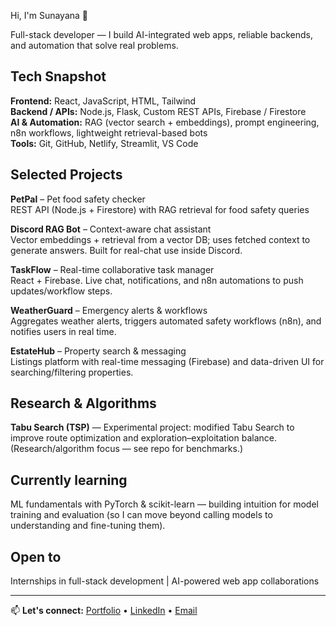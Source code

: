 Hi, I'm Sunayana 👋

Full-stack developer — I build AI-integrated web apps, reliable backends, and automation that solve real problems.

## **Tech Snapshot**
**Frontend:** React, JavaScript, HTML, Tailwind  
**Backend / APIs:** Node.js, Flask, Custom REST APIs, Firebase / Firestore  
**AI & Automation:** RAG (vector search + embeddings), prompt engineering, n8n workflows, lightweight retrieval-based bots  
**Tools:** Git, GitHub, Netlify, Streamlit, VS Code

## **Selected Projects**
**PetPal** – Pet food safety checker  
REST API (Node.js + Firestore) with RAG retrieval for food safety queries

**Discord RAG Bot** – Context-aware chat assistant  
Vector embeddings + retrieval from a vector DB; uses fetched context to generate answers. Built for real-chat use inside Discord.

**TaskFlow** – Real-time collaborative task manager  
React + Firebase. Live chat, notifications, and n8n automations to push updates/workflow steps.

**WeatherGuard** – Emergency alerts & workflows  
Aggregates weather alerts, triggers automated safety workflows (n8n), and notifies users in real time.

**EstateHub** – Property search & messaging  
Listings platform with real-time messaging (Firebase) and data-driven UI for searching/filtering properties.

## **Research & Algorithms**
**Tabu Search (TSP)** — Experimental project: modified Tabu Search to improve route optimization and exploration–exploitation balance. (Research/algorithm focus — see repo for benchmarks.)

## **Currently learning**
ML fundamentals with PyTorch & scikit-learn — building intuition for model training and evaluation (so I can move beyond calling models to understanding and fine-tuning them).

## **Open to**
Internships in full-stack development | AI-powered web app collaborations

---

📫 **Let's connect:** [Portfolio](https://sunayana-portfolio-zeta.vercel.app/) • [LinkedIn](https://www.linkedin.com/in/sunayana-yakkala-99145a280/) • [Email](mailto:yakkalasunayana1605@gmail.com)